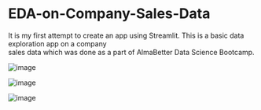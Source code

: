 # EDA-on-Company-Sales-Data

It is my first attempt to create an app using Streamlit. This is a basic data exploration app on a company \
    sales data which was done as a part of AlmaBetter Data Science Bootcamp.
    
![image](https://user-images.githubusercontent.com/39692126/155711717-e89ca923-b793-4976-99e9-c98928422275.png)

![image](https://user-images.githubusercontent.com/39692126/155711873-cf853330-505e-4650-8c04-045969dc56f8.png)

![image](https://user-images.githubusercontent.com/39692126/155712077-136a14ca-a6e0-4752-b8b5-013dd5e32d8b.png)

